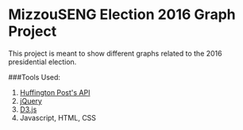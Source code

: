 # MizzouSENG Election 2016 Graph Project

This project is meant to show different graphs related to the 2016 presidential election.

###Tools Used:
 
1. [Huffington Post's API](http://elections.huffingtonpost.com/pollster/api)
2. [jQuery](https://jquery.com/)
3. [D3.js](https://d3js.org)
3. Javascript, HTML, CSS